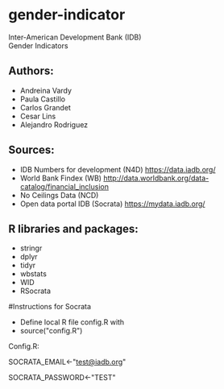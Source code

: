 # gender-indicator

   Inter-American Development Bank (IDB)  
       Gender Indicators                  
                                          
## Authors:                                 
  * Andreina Vardy                    
  * Paula Castillo                    
  * Carlos Grandet                                     
  * Cesar Lins                        
  * Alejandro Rodriguez               

## Sources:
  * IDB Numbers for development (N4D) https://data.iadb.org/
  * World Bank Findex (WB) http://data.worldbank.org/data-catalog/financial_inclusion
  * No Ceilings Data (NCD)
  * Open data portal IDB (Socrata) https://mydata.iadb.org/

## R libraries and packages:
  * stringr
  * dplyr
  * tidyr
  * wbstats
  * WID
  * RSocrata
  

#Instructions for Socrata
 * Define local R file config.R with
 * source("config.R")

Config.R:

SOCRATA_EMAIL<-"test@iadb.org"

SOCRATA_PASSWORD<-"TEST"







